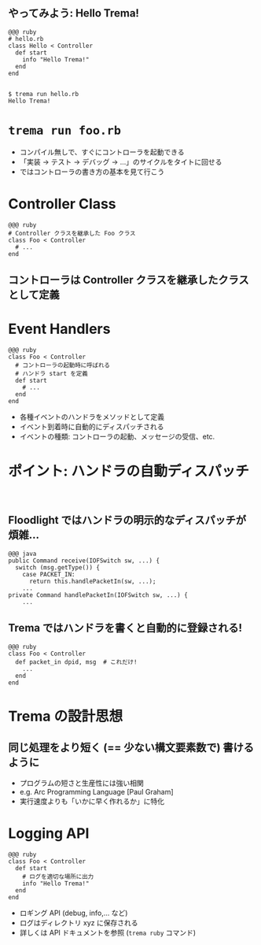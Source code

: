 <!SLIDE commandline>
## やってみよう: Hello Trema! ######################################################

	@@@ ruby
	# hello.rb
	class Hello < Controller
	  def start
	    info "Hello Trema!"
	  end
	end


	$ trema run hello.rb
	Hello Trema!


<!SLIDE small>
# `trema run foo.rb` ###########################################################

* コンパイル無しで、すぐにコントローラを起動できる
* 「実装 → テスト → デバッグ → ...」のサイクルをタイトに回せる
* ではコントローラの書き方の基本を見て行こう


<!SLIDE bullets small>
# Controller Class #############################################################

	@@@ ruby
	# Controller クラスを継承した Foo クラス
	class Foo < Controller
	  # ...
	end

## コントローラは Controller クラスを継承したクラスとして定義


<!SLIDE small>
# Event Handlers ###############################################################

	@@@ ruby
	class Foo < Controller
	  # コントローラの起動時に呼ばれる
	  # ハンドラ start を定義
	  def start
	    # ...
	  end
	end

* 各種イベントのハンドラをメソッドとして定義
* イベント到着時に自動的にディスパッチされる
* イベントの種類: コントローラの起動、メッセージの受信、etc.


<!SLIDE small>
# ポイント: ハンドラの自動ディスパッチ ####################################################

<br />

## Floodlight ではハンドラの明示的なディスパッチが煩雑...

	@@@ java
	public Command receive(IOFSwitch sw, ...) {
	  switch (msg.getType()) {
	    case PACKET_IN:
	      return this.handlePacketIn(sw, ...);
	    ...
	private Command handlePacketIn(IOFSwitch sw, ...) {
	    ...

## Trema ではハンドラを書くと自動的に登録される!

	@@@ ruby
	class Foo < Controller    
	  def packet_in dpid, msg  # これだけ!
	    ...
	  end
	end


<!SLIDE small>
# Trema の設計思想 ###############################################################

## 同じ処理をより短く (== 少ない構文要素数で) 書けるように

* プログラムの短さと生産性には強い相関
* e.g. Arc Programming Language [Paul Graham]
* 実行速度よりも「いかに早く作れるか」に特化


<!SLIDE small>
# Logging API ##################################################################

	@@@ ruby
	class Foo < Controller
	  def start
	    # ログを適切な場所に出力
	    info "Hello Trema!"
	  end
	end

* ロギング API (debug, info,... など)
* ログはディレクトリ xyz に保存される
* 詳しくは API ドキュメントを参照 (`trema ruby` コマンド)

